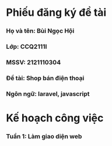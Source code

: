 # Phiếu đăng ký đề tài
### Họ và tên: Bùi Ngọc Hội
### Lớp: CCQ2111I
### MSSV: 2121110304
### Đề tài: Shop bán điện thoại
### Ngôn ngữ: laravel, javascript
# Kế hoạch công việc
### Tuần 1: Làm giao diện web
